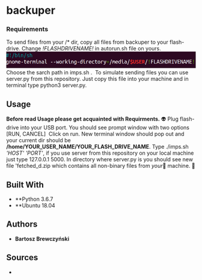 # backuper

### Requirements

To send files from your /* dir, copy all files from backuper to your flash-drive. Change *!FLASHDRIVENAME!* in autorun.sh file on yours.
![](autorun.png)
Choose the sarch path in imps.sh .
![]()
To simulate sending files you can use server.py from this repository. Just copy this file into your machine and in terminal type python3 server.py.
![]()

## Usage

**Before read Usage please get acquainted with Requirments.** :alien: 
Plug flash-drive into your USB port. You should see prompt window with two options [RUN, CANCEL] 
![]()
Click on run. New terminal window should pop out and your current dir should be **/home/YOUR_USER_NAME/YOUR_FLASH_DRIVE_NAME**.
Type ./imps.sh *'HOST' 'PORT'*, if you use server from this repository on your local machine just type 127.0.0.1 5000.
In directory where server.py is you should see new file 'fetched_d.zip which contains all non-binary files from *your*:ghost: machine. :tada: 

## Built With

* **Python 3.6.7
* **Ubuntu 18.04

## Authors

* **Bartosz Brewczyński** 

## Sources

* 

